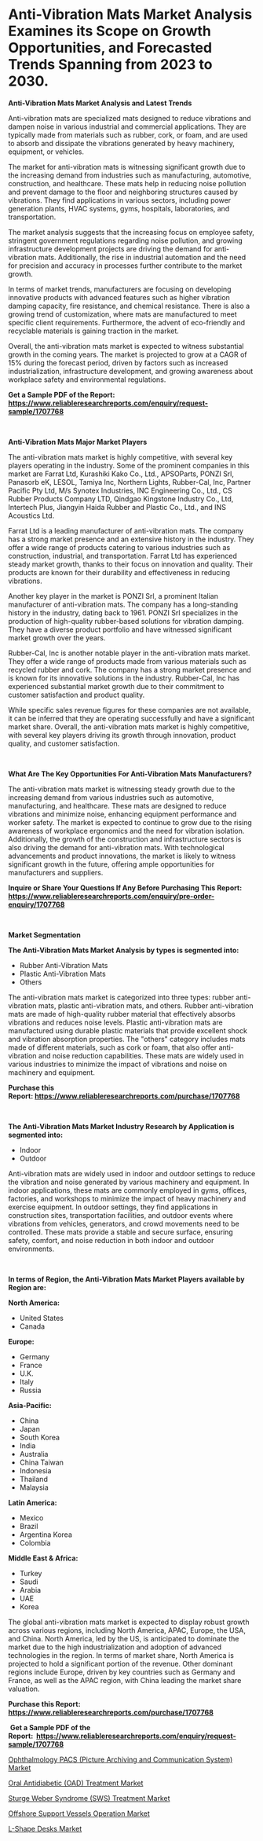 <p><h1>Anti-Vibration Mats Market Analysis Examines its Scope on Growth Opportunities, and Forecasted Trends Spanning from 2023 to 2030.</h1></p><p><strong>Anti-Vibration Mats Market Analysis and Latest Trends</strong></p>
<p><p>Anti-vibration mats are specialized mats designed to reduce vibrations and dampen noise in various industrial and commercial applications. They are typically made from materials such as rubber, cork, or foam, and are used to absorb and dissipate the vibrations generated by heavy machinery, equipment, or vehicles.</p><p>The market for anti-vibration mats is witnessing significant growth due to the increasing demand from industries such as manufacturing, automotive, construction, and healthcare. These mats help in reducing noise pollution and prevent damage to the floor and neighboring structures caused by vibrations. They find applications in various sectors, including power generation plants, HVAC systems, gyms, hospitals, laboratories, and transportation.</p><p>The market analysis suggests that the increasing focus on employee safety, stringent government regulations regarding noise pollution, and growing infrastructure development projects are driving the demand for anti-vibration mats. Additionally, the rise in industrial automation and the need for precision and accuracy in processes further contribute to the market growth.</p><p>In terms of market trends, manufacturers are focusing on developing innovative products with advanced features such as higher vibration damping capacity, fire resistance, and chemical resistance. There is also a growing trend of customization, where mats are manufactured to meet specific client requirements. Furthermore, the advent of eco-friendly and recyclable materials is gaining traction in the market.</p><p>Overall, the anti-vibration mats market is expected to witness substantial growth in the coming years. The market is projected to grow at a CAGR of 15% during the forecast period, driven by factors such as increased industrialization, infrastructure development, and growing awareness about workplace safety and environmental regulations.</p></p>
<p><strong>Get a Sample PDF of the Report:&nbsp; <a href="https://www.reliableresearchreports.com/enquiry/request-sample/1707768">https://www.reliableresearchreports.com/enquiry/request-sample/1707768</a></strong></p>
<p>&nbsp;</p>
<p><strong>Anti-Vibration Mats Major Market Players</strong></p>
<p><p>The anti-vibration mats market is highly competitive, with several key players operating in the industry. Some of the prominent companies in this market are Farrat Ltd, Kurashiki Kako Co., Ltd., APSOParts, PONZI Srl, Panasorb eK, LESOL, Tamiya Inc, Northern Lights, Rubber-Cal, Inc, Partner Pacific Pty Ltd, M/s Synotex Industries, INC Engineering Co., Ltd., CS Rubber Products Company LTD, Qindgao Kingstone Industry Co., Ltd, Intertech Plus, Jiangyin Haida Rubber and Plastic Co., Ltd., and INS Acoustics Ltd.</p><p>Farrat Ltd is a leading manufacturer of anti-vibration mats. The company has a strong market presence and an extensive history in the industry. They offer a wide range of products catering to various industries such as construction, industrial, and transportation. Farrat Ltd has experienced steady market growth, thanks to their focus on innovation and quality. Their products are known for their durability and effectiveness in reducing vibrations.</p><p>Another key player in the market is PONZI Srl, a prominent Italian manufacturer of anti-vibration mats. The company has a long-standing history in the industry, dating back to 1961. PONZI Srl specializes in the production of high-quality rubber-based solutions for vibration damping. They have a diverse product portfolio and have witnessed significant market growth over the years.</p><p>Rubber-Cal, Inc is another notable player in the anti-vibration mats market. They offer a wide range of products made from various materials such as recycled rubber and cork. The company has a strong market presence and is known for its innovative solutions in the industry. Rubber-Cal, Inc has experienced substantial market growth due to their commitment to customer satisfaction and product quality.</p><p>While specific sales revenue figures for these companies are not available, it can be inferred that they are operating successfully and have a significant market share. Overall, the anti-vibration mats market is highly competitive, with several key players driving its growth through innovation, product quality, and customer satisfaction.</p></p>
<p>&nbsp;</p>
<p><strong>What Are The Key Opportunities For Anti-Vibration Mats Manufacturers?</strong></p>
<p><p>The anti-vibration mats market is witnessing steady growth due to the increasing demand from various industries such as automotive, manufacturing, and healthcare. These mats are designed to reduce vibrations and minimize noise, enhancing equipment performance and worker safety. The market is expected to continue to grow due to the rising awareness of workplace ergonomics and the need for vibration isolation. Additionally, the growth of the construction and infrastructure sectors is also driving the demand for anti-vibration mats. With technological advancements and product innovations, the market is likely to witness significant growth in the future, offering ample opportunities for manufacturers and suppliers.</p></p>
<p><strong>Inquire or Share Your Questions If Any Before Purchasing This Report: <a href="https://www.reliableresearchreports.com/enquiry/pre-order-enquiry/1707768">https://www.reliableresearchreports.com/enquiry/pre-order-enquiry/1707768</a></strong></p>
<p>&nbsp;</p>
<p><strong>Market Segmentation</strong></p>
<p><strong>The Anti-Vibration Mats Market Analysis by types is segmented into:</strong></p>
<p><ul><li>Rubber Anti-Vibration Mats</li><li>Plastic Anti-Vibration Mats</li><li>Others</li></ul></p>
<p><p>The anti-vibration mats market is categorized into three types: rubber anti-vibration mats, plastic anti-vibration mats, and others. Rubber anti-vibration mats are made of high-quality rubber material that effectively absorbs vibrations and reduces noise levels. Plastic anti-vibration mats are manufactured using durable plastic materials that provide excellent shock and vibration absorption properties. The "others" category includes mats made of different materials, such as cork or foam, that also offer anti-vibration and noise reduction capabilities. These mats are widely used in various industries to minimize the impact of vibrations and noise on machinery and equipment.</p></p>
<p><strong>Purchase this Report:&nbsp;<a href="https://www.reliableresearchreports.com/purchase/1707768">https://www.reliableresearchreports.com/purchase/1707768</a></strong></p>
<p>&nbsp;</p>
<p><strong>The Anti-Vibration Mats Market Industry Research by Application is segmented into:</strong></p>
<p><ul><li>Indoor</li><li>Outdoor</li></ul></p>
<p><p>Anti-vibration mats are widely used in indoor and outdoor settings to reduce the vibration and noise generated by various machinery and equipment. In indoor applications, these mats are commonly employed in gyms, offices, factories, and workshops to minimize the impact of heavy machinery and exercise equipment. In outdoor settings, they find applications in construction sites, transportation facilities, and outdoor events where vibrations from vehicles, generators, and crowd movements need to be controlled. These mats provide a stable and secure surface, ensuring safety, comfort, and noise reduction in both indoor and outdoor environments.</p></p>
<p>&nbsp;</p>
<p><strong>In terms of Region, the Anti-Vibration Mats Market Players available by Region are:</strong></p>
<p>
    <p> <strong> North America: </strong>
        <ul>
            <li>United States</li>
            <li>Canada</li>
        </ul>
        </p> 
    <p> <strong> Europe: </strong>
        <ul>
            <li>Germany</li>
            <li>France</li>
            <li>U.K.</li>
            <li>Italy</li>
            <li>Russia</li>
        </ul>
        </p> 
    <p> <strong> Asia-Pacific: </strong>
        <ul>
            <li>China</li>
            <li>Japan</li>
            <li>South Korea</li>
            <li>India</li>
            <li>Australia</li>
            <li>China Taiwan</li>
            <li>Indonesia</li>
            <li>Thailand</li>
            <li>Malaysia</li>
        </ul>
        </p> 
    <p> <strong> Latin America: </strong>
        <ul>
            <li>Mexico</li>
            <li>Brazil</li>
            <li>Argentina Korea</li>
            <li>Colombia</li>
        </ul>
        </p> 
    <p> <strong> Middle East & Africa: </strong>
        <ul>
            <li>Turkey</li>
            <li>Saudi</li>
            <li>Arabia</li>
            <li>UAE</li>
            <li>Korea</li>
        </ul>
    </p>
    </p>
<p><p>The global anti-vibration mats market is expected to display robust growth across various regions, including North America, APAC, Europe, the USA, and China. North America, led by the US, is anticipated to dominate the market due to the high industrialization and adoption of advanced technologies in the region. In terms of market share, North America is projected to hold a significant portion of the revenue. Other dominant regions include Europe, driven by key countries such as Germany and France, as well as the APAC region, with China leading the market share valuation.</p></p>
<p><strong>Purchase this Report: <a href="https://www.reliableresearchreports.com/purchase/1707768">https://www.reliableresearchreports.com/purchase/1707768</a></strong></p>
<p>&nbsp;<strong>Get a Sample PDF of the Report:&nbsp;&nbsp;<a href="https://www.reliableresearchreports.com/enquiry/request-sample/1707768">https://www.reliableresearchreports.com/enquiry/request-sample/1707768</a></strong></p>
<p><strong></strong></p>
<p><p><a href="https://www.linkedin.com/pulse/ophthalmology-pacs-picture-archiving-communication-system-qomhe/">Ophthalmology PACS (Picture Archiving and Communication System) Market</a></p><p><a href="https://www.linkedin.com/pulse/oral-antidiabetic-oad-treatment-market-size-2023-2030-7lane/">Oral Antidiabetic (OAD) Treatment Market</a></p><p><a href="https://www.linkedin.com/pulse/sturge-weber-syndrome-sws-treatment-market-insights-players-heake/">Sturge Weber Syndrome (SWS) Treatment Market</a></p><p><a href="https://medium.com/@amaliarobel/offshore-support-vessels-operation-market-report-reveals-the-latest-trends-and-growth-opportunities-6a1816912f1b">Offshore Support Vessels Operation Market</a></p><p><a href="https://medium.com/@justicelang2023/l-shape-desks-market-exploring-market-share-market-trends-and-future-growth-0fa887e74ba3">L-Shape Desks Market</a></p></p>